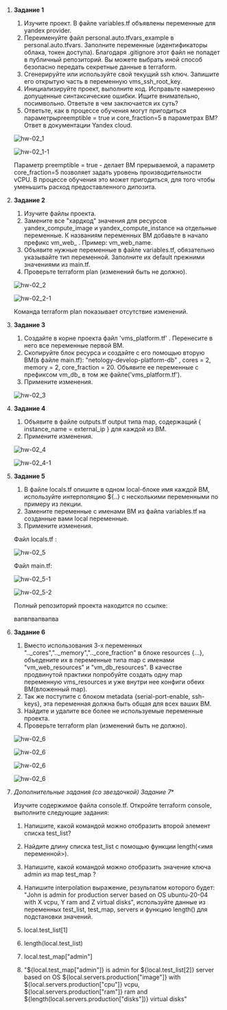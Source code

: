1. **Задание 1**

    1. Изучите проект. В файле variables.tf объявлены переменные для yandex provider.
    2. Переименуйте файл personal.auto.tfvars_example в personal.auto.tfvars. Заполните переменные (идентификаторы облака, токен доступа). Благодаря .gitignore этот файл не попадет в публичный репозиторий. Вы можете выбрать иной способ безопасно передать секретные данные в terraform.
    3. Сгенерируйте или используйте свой текущий ssh ключ. Запишите его открытую часть в переменную vms_ssh_root_key.
    4. Инициализируйте проект, выполните код. Исправьте намеренно допущенные синтаксические ошибки. Ищите внимательно, посимвольно. Ответьте в чем заключается их суть?
    5. Ответьте, как в процессе обучения могут пригодиться параметрыpreemptible = true и core_fraction=5 в параметрах ВМ? Ответ в документации Yandex cloud.

    ![hw-02_1](./img/hw-02_1.png)

    ![hw-02_1-1](./img/hw-02_1-1.png)

    Параметр preemptible = true - делает ВМ прерываемой, а параметр core_fraction=5 позволяет задать уровень производительности vCPU. В процессе обучения это может пригодиться, для того чтобы уменьшить расход предоставленного дипозита.

2. **Задание 2**

    1. Изучите файлы проекта.
    2. Замените все "хардкод" значения для ресурсов yandex_compute_image и yandex_compute_instance на отдельные переменные. К названиям переменных ВМ добавьте в начало префикс vm_web_ . Пример: vm_web_name.
    3. Объявите нужные переменные в файле variables.tf, обязательно указывайте тип переменной. Заполните их default прежними значениями из main.tf.
    4. Проверьте terraform plan (изменений быть не должно).

    ![hw-02_2](./img/hw-02_2.png)

    ![hw-02_2-1](./img/hw-02_2-1.png)

    Команда terraform plan показывает отсутствие изменений.

3. **Задание 3**

    1. Создайте в корне проекта файл 'vms_platform.tf' . Перенесите в него все переменные первой ВМ.
    2. Скопируйте блок ресурса и создайте с его помощью вторую ВМ(в файле main.tf): "netology-develop-platform-db" , cores = 2, memory = 2, core_fraction = 20. Объявите ее переменные с префиксом vm_db_ в том же файле('vms_platform.tf').
    3. Примените изменения.

    ![hw-02_3](./img/hw-02_3.png)

4. **Задание 4**

    1. Объявите в файле outputs.tf output типа map, содержащий { instance_name = external_ip } для каждой из ВМ.
    2. Примените изменения.

    ![hw-02_4](./img/hw-02_4.png)

    ![hw-02_4-1](./img/hw-02_4-1.png)

5. **Задание 5**

    1. В файле locals.tf опишите в одном local-блоке имя каждой ВМ, используйте интерполяцию ${..} с несколькими переменными по примеру из лекции.
    2. Замените переменные с именами ВМ из файла variables.tf на созданные вами local переменные.
    3. Примените изменения.

    Файл locals.tf :

    ![hw-02_5](./img/hw-02_5.png)

    Файл main.tf:

    ![hw-02_5-1](./img/hw-02_5-1.png)

    ![hw-02_5-2](./img/hw-02_5-2.png)

    Полный репозиторий проекта находится по ссылке:

    вапвпвапвапва

6. **Задание 6**

    1. Вместо использования 3-х переменных ".._cores",".._memory",".._core_fraction" в блоке resources {...}, объедените их в переменные типа map с именами "vm_web_resources" и "vm_db_resources". В качестве продвинутой практики попробуйте создать одну map переменную vms_resources и уже внутри нее конфиги обеих ВМ(вложенный map).
    2. Так же поступите с блоком metadata {serial-port-enable, ssh-keys}, эта переменная должна быть общая для всех ваших ВМ.
    3. Найдите и удалите все более не используемые переменные проекта.
    4. Проверьте terraform plan (изменений быть не должно).

    ![hw-02_6](./img/hw-02_6.png)

    ![hw-02_6](./img/hw-02_6-1.png)

    ![hw-02_6](./img/hw-02_6-2.png)

    ![hw-02_6](./img/hw-02_6-3.png)

7. **Дополнительные задания (со звездочкой*) Задание 7**
    
    Изучите содержимое файла console.tf. Откройте terraform console, выполните следующие задания:

    1. Напишите, какой командой можно отобразить второй элемент списка test_list?
    2. Найдите длину списка test_list с помощью функции length(<имя переменной>).
    3. Напишите, какой командой можно отобразить значение ключа admin из map test_map ?
    4. Напишите interpolation выражение, результатом которого будет: "John is admin for production server based on OS ubuntu-20-04 with X vcpu, Y ram and Z virtual disks", используйте данные из переменных test_list, test_map, servers и функцию length() для подстановки значений.

    1. local.test_list[1]
    2. length(local.test_list)
    3. local.test_map["admin"]
    4. "${local.test_map["admin"]} is admin for ${local.test_list[2]} server based on OS ${local.servers.production["image"]} with ${local.servers.production["cpu"]} vcpu, ${local.servers.production["ram"]} ram and ${length(local.servers.production["disks"])}  virtual disks"